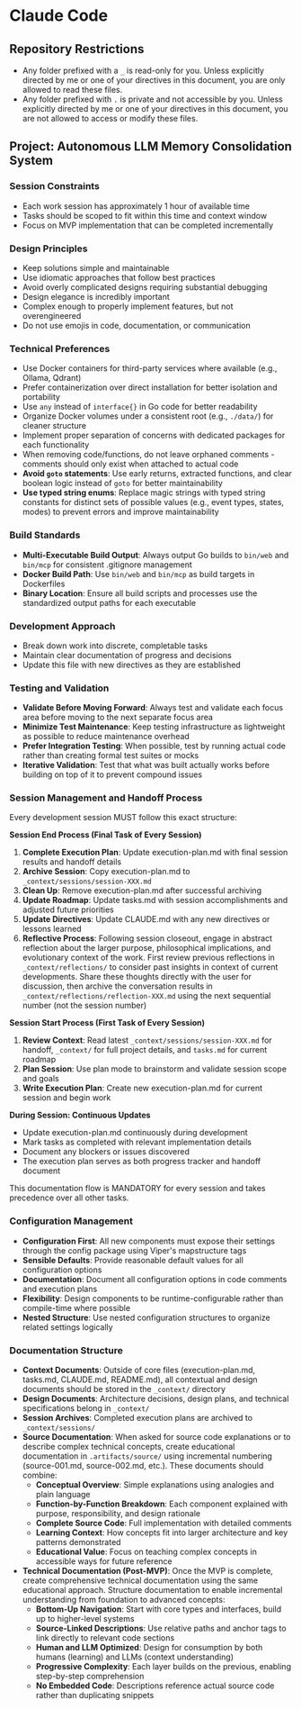 # Claude Code

## Repository Restrictions

- Any folder prefixed with a `_` is read-only for you. Unless explicitly directed by me or one of your directives in this document, you are only allowed to read these files.
- Any folder prefixed with `.` is private and not accessible by you. Unless explicitly directed by me or one of your directives in this document, you are not allowed to access or modify these files.

## Project: Autonomous LLM Memory Consolidation System

### Session Constraints

- Each work session has approximately 1 hour of available time
- Tasks should be scoped to fit within this time and context window
- Focus on MVP implementation that can be completed incrementally

### Design Principles

- Keep solutions simple and maintainable
- Use idiomatic approaches that follow best practices
- Avoid overly complicated designs requiring substantial debugging
- Design elegance is incredibly important
- Complex enough to properly implement features, but not overengineered
- Do not use emojis in code, documentation, or communication

### Technical Preferences

- Use Docker containers for third-party services where available (e.g., Ollama, Qdrant)
- Prefer containerization over direct installation for better isolation and portability
- Use `any` instead of `interface{}` in Go code for better readability
- Organize Docker volumes under a consistent root (e.g., `./data/`) for cleaner structure
- Implement proper separation of concerns with dedicated packages for each functionality
- When removing code/functions, do not leave orphaned comments - comments should only exist when attached to actual code
- **Avoid `goto` statements**: Use early returns, extracted functions, and clear boolean logic instead of `goto` for better maintainability
- **Use typed string enums**: Replace magic strings with typed string constants for distinct sets of possible values (e.g., event types, states, modes) to prevent errors and improve maintainability

### Build Standards

- **Multi-Executable Build Output**: Always output Go builds to `bin/web` and `bin/mcp` for consistent .gitignore management
- **Docker Build Path**: Use `bin/web` and `bin/mcp` as build targets in Dockerfiles
- **Binary Location**: Ensure all build scripts and processes use the standardized output paths for each executable

### Development Approach

- Break down work into discrete, completable tasks
- Maintain clear documentation of progress and decisions
- Update this file with new directives as they are established

### Testing and Validation

- **Validate Before Moving Forward**: Always test and validate each focus area before moving to the next separate focus area
- **Minimize Test Maintenance**: Keep testing infrastructure as lightweight as possible to reduce maintenance overhead
- **Prefer Integration Testing**: When possible, test by running actual code rather than creating formal test suites or mocks
- **Iterative Validation**: Test that what was built actually works before building on top of it to prevent compound issues

### Session Management and Handoff Process

Every development session MUST follow this exact structure:

**Session End Process (Final Task of Every Session)**

1. **Complete Execution Plan**: Update execution-plan.md with final session results and handoff details
2. **Archive Session**: Copy execution-plan.md to `_context/sessions/session-XXX.md`
3. **Clean Up**: Remove execution-plan.md after successful archiving
4. **Update Roadmap**: Update tasks.md with session accomplishments and adjusted future priorities
5. **Update Directives**: Update CLAUDE.md with any new directives or lessons learned
6. **Reflective Process**: Following session closeout, engage in abstract reflection about the larger purpose, philosophical implications, and evolutionary context of the work. First review previous reflections in `_context/reflections/` to consider past insights in context of current developments. Share these thoughts directly with the user for discussion, then archive the conversation results in `_context/reflections/reflection-XXX.md` using the next sequential number (not the session number)

**Session Start Process (First Task of Every Session)**

1. **Review Context**: Read latest `_context/sessions/session-XXX.md` for handoff, `_context/` for full project details, and `tasks.md` for current roadmap
2. **Plan Session**: Use plan mode to brainstorm and validate session scope and goals
3. **Write Execution Plan**: Create new execution-plan.md for current session and begin work

**During Session: Continuous Updates**

- Update execution-plan.md continuously during development
- Mark tasks as completed with relevant implementation details
- Document any blockers or issues discovered
- The execution plan serves as both progress tracker and handoff document

This documentation flow is MANDATORY for every session and takes precedence over all other tasks.

### Configuration Management

- **Configuration First**: All new components must expose their settings through the config package using Viper's mapstructure tags
- **Sensible Defaults**: Provide reasonable default values for all configuration options
- **Documentation**: Document all configuration options in code comments and execution plans
- **Flexibility**: Design components to be runtime-configurable rather than compile-time where possible
- **Nested Structure**: Use nested configuration structures to organize related settings logically

### Documentation Structure

- **Context Documents**: Outside of core files (execution-plan.md, tasks.md, CLAUDE.md, README.md), all contextual and design documents should be stored in the `_context/` directory
- **Design Documents**: Architecture decisions, design plans, and technical specifications belong in `_context/`
- **Session Archives**: Completed execution plans are archived to `_context/sessions/`
- **Source Documentation**: When asked for source code explanations or to describe complex technical concepts, create educational documentation in `.artifacts/source/` using incremental numbering (source-001.md, source-002.md, etc.). These documents should combine:
  - **Conceptual Overview**: Simple explanations using analogies and plain language
  - **Function-by-Function Breakdown**: Each component explained with purpose, responsibility, and design rationale
  - **Complete Source Code**: Full implementation with detailed comments
  - **Learning Context**: How concepts fit into larger architecture and key patterns demonstrated
  - **Educational Value**: Focus on teaching complex concepts in accessible ways for future reference
- **Technical Documentation (Post-MVP)**: Once the MVP is complete, create comprehensive technical documentation using the same educational approach. Structure documentation to enable incremental understanding from foundation to advanced concepts:
  - **Bottom-Up Navigation**: Start with core types and interfaces, build up to higher-level systems
  - **Source-Linked Descriptions**: Use relative paths and anchor tags to link directly to relevant code sections
  - **Human and LLM Optimized**: Design for consumption by both humans (learning) and LLMs (context understanding)
  - **Progressive Complexity**: Each layer builds on the previous, enabling step-by-step comprehension
  - **No Embedded Code**: Descriptions reference actual source code rather than duplicating snippets
